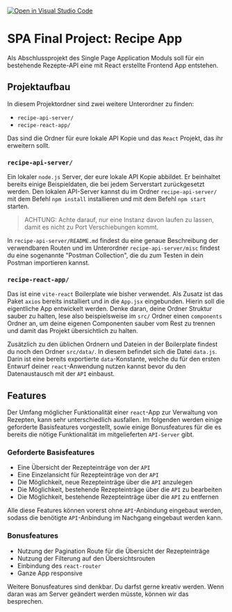[![Open in Visual Studio Code](https://classroom.github.com/assets/open-in-vscode-c66648af7eb3fe8bc4f294546bfd86ef473780cde1dea487d3c4ff354943c9ae.svg)](https://classroom.github.com/online_ide?assignment_repo_id=9769706&assignment_repo_type=AssignmentRepo)
# SPA Final Project: Recipe App

Als Abschlussprojekt des Single Page Application Moduls soll für ein bestehende Rezepte-API eine mit React erstellte Frontend App entstehen.

## Projektaufbau
In diesem Projektordner sind zwei weitere Unterordner zu finden:
- `recipe-api-server/`
- `recipe-react-app/`

Das sind die Ordner für eure lokale API Kopie und das `React` Projekt, das ihr erweitern sollt.

### `recipe-api-server/`
Ein lokaler `node.js` Server, der eure lokale API Kopie abbildet.
Er beinhaltet bereits einige Beispieldaten, die bei jedem Serverstart zurückgesetzt werden.
Den lokalen API-Server kannst du im Ordner `recipe-api-server/` mit dem Befehl `npm install` installieren und mit dem Befehl `npm start` starten.
> ACHTUNG: Achte darauf, nur eine Instanz davon laufen zu lassen, damit es nicht zu Port Verschiebungen kommt.

In `recipe-api-server/README.md` findest du eine genaue Beschreibung der verwendbaren Routen und im Unterordner `recipe-api-server/misc` findest du eine sogenannte "Postman Collection", die du zum Testen in dein Postman importieren kannst.


### `recipe-react-app/`
Das ist eine `vite-react` Boilerplate wie bisher verwendet. Als Zusatz ist das Paket `axios` bereits installiert und in die `App.jsx` eingebunden.
Hierin soll die eigentliche App entwickelt werden.
Denke daran, deine Ordner Struktur sauber zu halten, lese also beispielsweise im `src/` Ordner einen `components` Ordner an, um deine eigenen Componenten sauber vom Rest zu trennen und damit das Projekt übersichtlich zu halten.

Zusätzlich zu den üblichen Ordnern und Dateien in der Boilerplate findest du noch den Ordner `src/data/`.
In diesem befindet sich die Datei `data.js`. Darin ist eine bereits exportierte `data`-Konstante, welche du für den ersten Entwurf deiner `react`-Anwendung nutzen kannst bevor du den Datenaustausch mit der `API` einbaust.

## Features
Der Umfang möglicher Funktionalität einer `react`-App zur Verwaltung von Rezepten, kann sehr unterschiedlich ausfallen.
Im folgenden werden einige geforderte Basisfeatures vorgestellt, sowie einige Bonusfeatures für die es bereits die nötige Funktionalität im mitgelieferten `API-Server` gibt.

### Geforderte Basisfeatures
- Eine Übersicht der Rezepteinträge von der `API`
- Eine Einzelansicht für Rezepteinträge von der `API`
- Die Möglichkeit, neue Rezepteinträge über die `API` anzulegen
- Die Möglichkeit, bestehende Rezepteinträge über die `API` zu bearbeiten
- Die Möglichkeit, bestehende Rezepteinträge über die `API` zu entfernen

Alle diese Features können vorerst ohne `API`-Anbindung eingebaut werden, sodass die benötigte `API`-Anbindung im Nachgang eingebaut werden kann.

### Bonusfeatures
- Nutzung der Pagination Route für die Übersicht der Rezepteinträge
- Nutzung der Filterung auf den Übersichtsrouten
- Einbindung des `react-router`
- Ganze App responsive

Weitere Bonusfeatures sind denkbar. Du darfst gerne kreativ werden. Wenn daran was am Server geändert werden müsste, können wir das besprechen.
